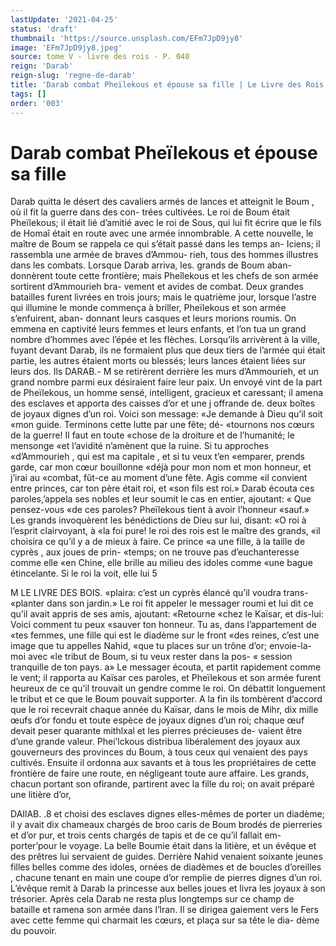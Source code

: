 ```yaml
---
lastUpdate: '2021-04-25'
status: 'draft'
thumbnail: 'https://source.unsplash.com/EFm7JpD9jy8'
image: 'EFm7JpD9jy8.jpeg'
source: tome V - livre des rois - P. 040
reign: 'Darab'
reign-slug: 'regne-de-darab'
title: 'Darab combat Pheïlekous et épouse sa fille | Le Livre des Rois | Shâhnâmeh'
tags: []
order: '003'
---
```


# Darab combat Pheïlekous et épouse sa fille

Darab quitta le désert des cavaliers armés de lances
et atteignit le Boum , où il fit la guerre dans des con- trées cultivées. Le roi de Boum était Pheïlekous; il
était lié d’amitié avec le roi de Sous, qui lui fit écrire
que le fils de Homaî était en route avec une armée innombrable. A cette nouvelle, le maître de Boum se rappela ce qui s’était passé dans les temps an-
Iciens; il rassembla une armée de braves d’Ammou-
rieh, tous des hommes illustres dans les combats. Lorsque Darab arriva, les. grands de Boum aban- donnèrent toute cette frontière; mais Pheîlekous et
les chefs de son armée sortirent d’Ammourieh bra- vement et avides de combat. Deux grandes batailles furent livrées en trois jours; mais le quatrième jour, lorsque l’astre qui illumine le monde commença à
briller, Pheïlekous et son armée s’enfuirent, aban- donnant leurs casques et leurs morions roumis. On emmena en captivité leurs femmes et leurs enfants,
et l’on tua un grand nombre d’hommes avec l’épée et
les flèches. Lorsqu’ils arrivèrent à la ville, fuyant devant Darab, ils ne formaient plus que deux tiers
de l’armée qui était partie, les autres étaient morts
ou blessés; leurs lances étaient liées sur leurs dos. Ils
DARAB.- M se retirèrent derrière les murs d’Ammourieh, et un
grand nombre parmi eux désiraient faire leur paix. Un envoyé vint de la part de Pheïlekous, un homme sensé, intelligent, gracieux et caressant; il amena des esclaves et apporta des caisses d’or et une j
offrande de. deux boîtes de joyaux dignes d’un roi. Voici son message: «Je demande à Dieu qu’il soit «mon guide. Terminons cette lutte par une fête; dé- «tournons nos cœurs de la guerre! Il faut en toute «chose de la droiture et de l’humanité; le mensonge
«et l’avidité n’amènent que la ruine. Si tu approches
«d’Ammourieh , qui est ma capitale , et si tu veux t’en
«emparer, prends garde, car mon cœur bouillonne «déjà pour mon nom et mon honneur, et j’irai au «combat, fût-ce au moment d’une fête. Agis comme
«il convient entre princes, car ton père était roi, et «son fils est roi.»
Darab écouta ces paroles,’appela ses nobles et leur soumit le cas en entier, ajoutant: « Que pensez-vous «de ces paroles? Pheïlekous tient à avoir l’honneur «sauf.» Les grands invoquèrent les bénédictions de
Dieu sur lui, disant: «O roi à l’esprit clairvoyant, à
«la foi pure! le roi des rois est le maître des grands, «il choisira ce qu’il y a de mieux à faire. Ce prince
«a une fille, à la taille de cyprès , aux joues de prin- «temps; on ne trouve pas d’euchanteresse comme elle «en Chine, elle brille au milieu des idoles comme «une bague étincelante. Si le roi la voit, elle lui
5

M LE LIVRE DES BOIS. «plaira: c’est un cyprès élancé qu’il voudra trans-
«planter dans son jardin.»
Le roi fit appeler le messager roumi et lui dit ce
qu’il avait appris de ses amis, ajoutant: «Retourne «chez le Kaïsar, et dis-lui: Voici comment tu peux «sauver ton honneur. Tu as, dans l’appartement de «tes femmes, une fille qui est le diadème sur le front «des reines, c’est une image que tu appelles Nahid, «que tu places sur un trône d’or; envoie-la-moi avec
«le tribut de Boum, si tu veux rester dans la pos- « session tranquille de ton pays. a» Le messager écouta,
et partit rapidement comme le vent; il rapporta au Kaïsar ces paroles, et Pheïlekous et son armée furent heureux de ce qu’il trouvait un gendre comme le roi. On débattit longuement le tribut et ce que le Boum pouvait supporter. A la fin ils tombèrent d’accord
que le roi recevrait chaque année du Kaïsar, dans le mois de Mihr, dix mille œufs d’or fondu et toute espèce de joyaux dignes d’un roi; chaque œuf devait peser quarante mithlxal et les pierres précieuses de- vaient être d’une grande valeur.
Phei’lckous distribua libéralement des joyaux aux gouverneurs des provinces du Boum, à tous ceux qui venaient des pays cultivés. Ensuite il ordonna aux savants et à tous les propriétaires de cette frontière
de faire une route, en négligeant toute aure affaire.
Les grands, chacun portant son ofirande, partirent avec la fille du roi; on avait préparé une litière d’or,

DAIlAB. .8 et choisi des esclaves dignes elles-mêmes de porter
un diadème; il y avait dix chameaux chargés de broo caris de Boum brodés de pierreries et d’or pur, et trois cents chargés de tapis et de ce qu’il fallait em- porter’pour le voyage. La belle Boumie était dans
la litière, et un évêque et des prêtres lui servaient de guides. Derrière Nahid venaient soixante jeunes filles belles comme des idoles, ornées de diadèmes et de boucles d’oreilles , chacune tenant en main une coupe d’or remplie de pierres dignes d’un roi. L’évêque remit
à Darab la princesse aux belles joues et livra les joyaux à son trésorier.
Après cela Darab ne resta plus longtemps sur ce champ de bataille et ramena son armée dans l’lran.
Il se dirigea gaiement vers le Fers avec cette femme qui charmait les cœurs, et plaça sur sa tête le dia- dème du pouvoir.
